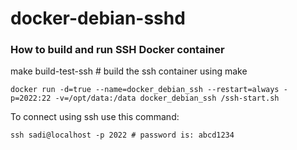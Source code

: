 # docker-debian-sshd

    
### How to build and run SSH Docker container
    
make build-test-ssh # build the ssh container using make
    
    docker run -d=true --name=docker_debian_ssh --restart=always -p=2022:22 -v=/opt/data:/data docker_debian_ssh /ssh-start.sh
    
To connect using ssh use this command:

    ssh sadi@localhost -p 2022 # password is: abcd1234
